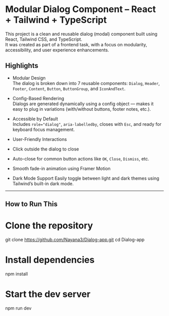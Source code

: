 #  Modular Dialog Component – React + Tailwind + TypeScript

This project is a clean and reusable dialog (modal) component built using React, Tailwind CSS, and TypeScript.  
It was created as part of a frontend task, with a focus on modularity, accessibility, and user experience enhancements.


##  Highlights

-  Modular Design  
  The dialog is broken down into 7 reusable components: `Dialog`, `Header`, `Footer`, `Content`, `Button`, `ButtonGroup`, and `IconAndText`.

-  Config-Based Rendering  
  Dialogs are generated dynamically using a config object — makes it easy to plug in variations (with/without buttons, footer notes, etc.).

-  Accessible by Default  
  Includes `role="dialog"`, `aria-labelledby`, closes with `Esc`, and ready for keyboard focus management.

-  User-Friendly Interactions  
  - Click outside the dialog to close  
  - Auto-close for common button actions like `OK`, `Close`, `Dismiss`, etc.  
  - Smooth fade-in animation using Framer Motion

-  Dark Mode Support 
  Easily toggle between light and dark themes using Tailwind’s built-in dark mode.

---

##  How to Run This

# Clone the repository
git clone https://github.com/Nayana3/Dialog-app.git
cd Dialog-app

# Install dependencies
npm install

# Start the dev server
npm run dev
